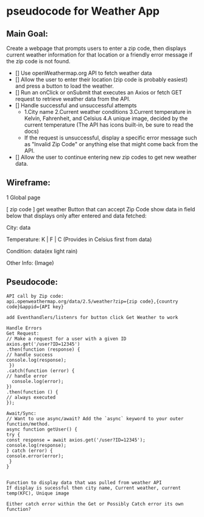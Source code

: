 # pseudocode for Weather App
## Main Goal:
Create a webpage that prompts users to enter a zip code, then displays current weather  information for that location or a friendly error message if the zip code is not found.

- [] Use openWeathermap.org API to fetch weather data 
- [] Allow the user to enter their location (zip code is probably easiest) and press a button to load the weather.
- [] Run an onClick or onSubmit that executes an Axios or fetch GET request to retrieve weather data from the API.
- [] Handle successful and unsuccessful attempts
    * 1.City name
     2.Current weather conditions
     3.Current temperature in Kelvin, Fahrenheit, and Celsius
     4.A unique image, decided by the current temperature (The API has icons built-in, be sure to read the docs)
    * If the request is unsuccessful, display a specific error message such as "Invalid Zip Code" or anything else that might come back from the API.
- [] Allow the user to continue entering new zip codes to get new weather data.

## Wireframe: 
1 Global page

 [ zip code  ] get weather Button that can accept Zip Code
 show data in field below that displays only after entered and data fetched:

 City: data

 Temperature: K | F | C (Provides in Celsius first from data)

 Condition:
 data(ex light rain)

 Other Info:
 (Image)


## Pseudocode:

    API call by Zip code:  
    api.openweathermap.org/data/2.5/weather?zip={zip code},{country code}&appid={API key}

    add Eventhandlers/listenrs for button click Get Weather to work 

    Handle Errors
    Get Request:
    // Make a request for a user with a given ID
    axios.get('/user?ID=12345')
    .then(function (response) {
    // handle success
    console.log(response);
     })
    .catch(function (error) {
    // handle error
      console.log(error);
    })
    .then(function () {
    // always executed
    });

    Await/Sync:
    // Want to use async/await? Add the `async` keyword to your outer function/method.
    async function getUser() {
    try {
    const response = await axios.get('/user?ID=12345');
    console.log(response);
    } catch (error) {
    console.error(error);
     }
    }


    Function to display data that was pulled from weather API
    If display is sucessful then city name, Current weather, current temp(KFC), Unique image

    Either catch error within the Get or Possibly Catch error its own function?



    



